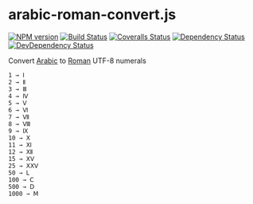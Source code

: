 # arabic-roman-convert.js

[![NPM version][npm-image]][npm-url]
[![Build Status][travis-image]][travis-url]
[![Coveralls Status][coveralls-image]][coveralls-url]
[![Dependency Status][depstat-image]][depstat-url]
[![DevDependency Status][depstat-dev-image]][depstat-dev-url]

Convert [Arabic](http://en.wikipedia.org/wiki/Arabic_numerals) to [Roman](http://en.wikipedia.org/wiki/Roman_numerals) UTF-8 numerals

```
1 → Ⅰ
2 → Ⅱ
3 → Ⅲ
4 → Ⅳ
5 → Ⅴ
6 → Ⅵ
7 → Ⅶ
8 → Ⅷ
9 → Ⅸ
10 → Ⅹ
11 → Ⅺ
12 → Ⅻ
15 → ⅩⅤ
25 → ⅩⅩⅤ
50 → Ⅼ
100 → Ⅽ
500 → Ⅾ
1000 → Ⅿ
```

[npm-url]: https://npmjs.org/package/arabic-roman-convert.js
[npm-image]: http://img.shields.io/npm/v/arabic-roman-convert.js.svg

[travis-url]: https://travis-ci.org/VovanR/arabic-roman-convert.js
[travis-image]: http://img.shields.io/travis/VovanR/arabic-roman-convert.js.svg

[coveralls-url]: https://coveralls.io/r/VovanR/arabic-roman-convert.js
[coveralls-image]: http://img.shields.io/coveralls/VovanR/arabic-roman-convert.js.svg

[depstat-url]: https://david-dm.org/VovanR/arabic-roman-convert.js
[depstat-image]: https://david-dm.org/VovanR/arabic-roman-convert.js.svg

[depstat-dev-url]: https://david-dm.org/VovanR/arabic-roman-convert.js
[depstat-dev-image]: https://david-dm.org/VovanR/arabic-roman-convert.js/dev-status.svg
